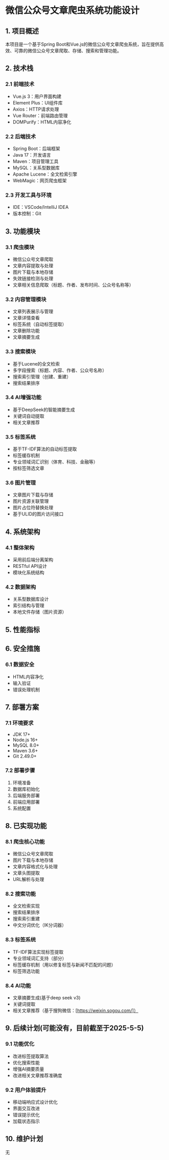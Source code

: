 # 微信公众号文章爬虫系统功能设计

## 1. 项目概述

本项目是一个基于Spring Boot和Vue.js的微信公众号文章爬虫系统，旨在提供高效、可靠的微信公众号文章爬取、存储、搜索和管理功能。

## 2. 技术栈

### 2.1 前端技术
- Vue.js 3：用户界面构建
- Element Plus：UI组件库
- Axios：HTTP请求处理
- Vue Router：前端路由管理
- DOMPurify：HTML内容净化

### 2.2 后端技术
- Spring Boot：后端框架
- Java 17：开发语言
- Maven：项目管理工具
- MySQL：关系型数据库
- Apache Lucene：全文检索引擎
- WebMagic：网页爬虫框架

### 2.3 开发工具与环境
- IDE：VSCode/IntelliJ IDEA
- 版本控制：Git

## 3. 功能模块

### 3.1 爬虫模块
- 微信公众号文章爬取
- 文章内容提取与处理
- 图片下载与本地存储
- 失效链接检测与处理
- 文章相关信息爬取（标题、作者、发布时间、公众号名称等）

### 3.2 内容管理模块
- 文章列表展示与管理
- 文章详情查看
- 标签系统（自动标签提取）
- 文章删除功能
- 文章摘要生成

### 3.3 搜索模块
- 基于Lucene的全文检索
- 多字段搜索（标题、内容、作者、公众号名称）
- 搜索索引管理（创建、重建）
- 搜索结果排序

### 3.4 AI增强功能
- 基于DeepSeek的智能摘要生成
- 关键词自动提取
- 相关文章推荐

### 3.5 标签系统
- 基于TF-IDF算法的自动标签提取
- 标签缓存机制
- 专业领域词汇识别（体育、科技、金融等）
- 按标签筛选文章

### 3.6 图片管理
- 文章图片下载与存储
- 图片资源关联管理
- 图片占位符替换处理
- 基于ULID的图片访问接口

## 4. 系统架构

### 4.1 整体架构
- 采用前后端分离架构
- RESTful API设计
- 模块化系统结构

### 4.2 数据架构
- 关系型数据库设计
- 索引结构与管理
- 本地文件存储（图片资源）

## 5. 性能指标


## 6. 安全措施

### 6.1 数据安全
- HTML内容净化
- 输入验证
- 错误处理机制

## 7. 部署方案

### 7.1 环境要求
- JDK 17+
- Node.js 16+
- MySQL 8.0+
- Maven 3.6+
- Git 2.49.0+

### 7.2 部署步骤
1. 环境准备
2. 数据库初始化
3. 后端服务部署
4. 前端应用部署
5. 系统配置

## 8. 已实现功能

### 8.1 爬虫核心功能
- 微信公众号文章爬取
- 图片下载与本地存储
- 文章内容格式化与处理
- 文章头图提取
- URL解析与处理

### 8.2 搜索功能
- 全文检索实现
- 搜索结果排序
- 搜索索引重建
- 中文分词优化（IK分词器）

### 8.3 标签系统
- TF-IDF算法实现标签提取
- 专业领域词汇支持（部分）
- 标签缓存机制（用以修复标签与新闻不匹配的问题）
- 标签筛选功能

### 8.4 AI功能
- 文章摘要生成(基于deep seek v3)
- 关键词提取
- 相关文章推荐（基于搜狗微信：[https://weixin.sogou.com/]）

## 9. 后续计划(可能没有，目前截至于2025-5-5)

### 9.1 功能优化
- 改进标签提取算法
- 优化搜索性能
- 增强AI摘要质量
- 改进相关文章推荐准确度

### 9.2 用户体验提升
- 移动端响应式设计优化
- 界面交互改进
- 错误提示优化
- 加载状态指示

## 10. 维护计划

无